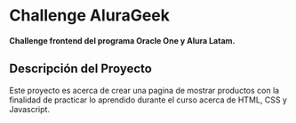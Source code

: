 # Challenge AluraGeek

#### Challenge frontend del programa Oracle One y Alura Latam.

## Descripción del Proyecto
Este proyecto es acerca de crear una pagina de mostrar productos con la finalidad de practicar lo aprendido durante el curso acerca de HTML, CSS y Javascript.



